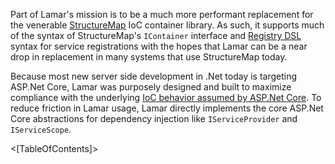 <!--title:Lamar as IoC Container-->

Part of Lamar's mission is to be a much more performant replacement for the venerable [StructureMap](http://structuremap.github.io/) IoC container library.
As such, it supports much of the syntax of StructureMap's `IContainer` interface and [Registry DSL](http://structuremap.github.io/registration/registry-dsl/) syntax for service registrations with the hopes that Lamar can be a near drop in replacement in many systems that use StructureMap today.

Because most new server side development in .Net today is targeting ASP.Net Core, Lamar was purposely designed and built to maximize compliance
with the underlying [IoC behavior assumed by ASP.Net Core](https://docs.microsoft.com/en-us/aspnet/core/fundamentals/dependency-injection?view=aspnetcore-2.0). To reduce friction in Lamar usage, Lamar directly implements the core ASP.Net Core abstractions for dependency injection like `IServiceProvider` and `IServiceScope`.

<[TableOfContents]>

